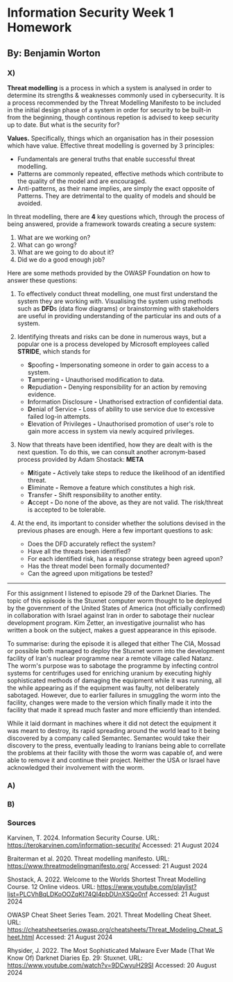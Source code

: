 # Information Security Week 1 Homework
## By: Benjamin Worton

### X)

**Threat modelling** is a process in which a system is analysed in order to determine its strengths & weaknesses commonly used in cybersecurity. It is a process recommended by the Threat Modelling Manifesto to be included in the initial design phase of a system in order for security to be built-in from the beginning, though continous repetion is advised to keep security up to date. But what is the security for?

**Values.** Specifically, things which an organisation has in their posession which have value.
Effective threat modelling is governed by 3 principles:

  * Fundamentals are general truths that enable successful threat modelling.
  * Patterns are commonly repeated, effective methods which contribute to the quality of the model and are encouraged.
  * Anti-patterns, as their name implies, are simply the exact opposite of Patterns. They are detrimental to the quality of models and should be avoided.

In threat modelling, there are **4** key questions which, through the process of being answered, provide a framework towards creating a secure system:
  1. What are we working on?
  2. What can go wrong?
  3. What are we going to do about it?
  4. Did we do a good enough job?

Here are some methods provided by the OWASP Foundation on how to answer these questions:

1. To effectively conduct threat modelling, one must first understand the system they are working with. Visualising the system using methods such as
   **DFD**s (data flow diagrams) or brainstorming with stakeholders are useful in providing understanding of the particular ins and outs of a system.
   
2. Identifying threats and risks can be done in numerous ways, but a popular one is a process developed by Microsoft employees called **STRIDE**, which stands for
   * **S**poofing **-** Impersonating someone in order to gain access to a system.
   * **T**ampering **-** Unauthorised modification to data.
   * **R**epudiation **-** Denying responsibility for an action by removing evidence.
   * **I**nformation Disclosure **-** Unathorised extraction of confidential data.
   * **D**enial of Service **-** Loss of ability to use service due to excessive failed log-in attempts.
   * **E**levation of Privileges **-** Unauthorised promotion of user's role to gain more access in system via newly acquired privileges.

3. Now that threats have been identified, how they are dealt with is the next question. To do this, we can consult another acronym-based process provided by Adam 
   Shostack: **META**
   * **M**itigate **-** Actively take steps to reduce the likelihood of an identified threat.
   * **E**liminate **-** Remove a feature which constitutes a high risk.
   * **T**ransfer **-** Shift responsibility to another entity.
   * **A**ccept **-** Do none of the above, as they are not valid. The risk/threat is accepted to be tolerable.
     
4. At the end, its important to consider whether the solutions devised in the previous phases are enough. Here a few important questions to ask:
   * Does the DFD accurately reflect the system?
   * Have all the threats been identified?
   * For each identified risk, has a response strategy been agreed upon?
   * Has the threat model been formally documented?
   * Can the agreed upon mitigations be tested?

---------------------------------------------------------------------------------------------------------------------------------------------------------------------------

For this assignment I listened to episode 29 of the Darknet Diaries.
The topic of this episode is the Stuxnet computer worm thought to be deployed by the government of the United States of America (not officially confirmed) in collaboration with Israel against Iran in order to sabotage their nuclear development program. Kim Zetter, an investigative journalist who has written a book on the subject, makes a guest appearance in this episode.

To summarise: during the episode it is alleged that either The CIA, Mossad or possible both managed to deploy the Stuxnet worm into the development facility of Iran's nuclear programme near a remote village called Natanz. The worm's purpose was to sabotage the programme by infecting control systems for centrifuges used for enriching uranium by executing highly sophisticated methods of damaging the equipment while it was running, all the while appearing as if the equipment was faulty, not deliberately sabotaged. However, due to earlier failures in smuggling the worm into the facility, changes were made to the version which finally made it into the facility that made it spread much faster and more efficiently than intended.

While it laid dormant in machines where it did not detect the equipment it was meant to destroy, its rapid spreading around the world lead to it being discovered by a company called Semantec. Semantec would take their discovery to the press, eventually leading to Iranians being able to correllate the problems at their facility with those the worm was capable of, and were able to remove it and continue their project. Neither the USA or Israel have acknowledged their involvement with the worm.









### A)



### B)



### Sources

Karvinen, T. 2024. Information Security Course. URL: https://terokarvinen.com/information-security/ Accessed: 21 August 2024

Braiterman et al. 2020. Threat modelling manifesto. URL: https://www.threatmodelingmanifesto.org/ Accessed: 21 August 2024

Shostack, A. 2022. Welcome to the Worlds Shortest Threat Modelling Course. 12 Online videos. URL: https://www.youtube.com/playlist?list=PLCVhBqLDKoOOZqKt74QI4pbDUnXSQo0nf Accessed: 21 August 2024

OWASP Cheat Sheet Series Team. 2021. Threat Modelling Cheat Sheet. URL: https://cheatsheetseries.owasp.org/cheatsheets/Threat_Modeling_Cheat_Sheet.html Accessed: 21 August 2024

Rhysider, J. 2022. The Most Sophisticated Malware Ever Made (That We Know Of) Darknet Diaries Ep. 29: Stuxnet. URL: https://www.youtube.com/watch?v=9DCwyuH29SI Accessed: 20 August 2024

